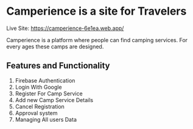 # Camperience is a site for Travelers
Live Site: https://camperience-6e1ea.web.app/

Camperience is a platform where people can find camping services. For every ages these camps are designed.


## Features and Functionality

1. Firebase Authentication
2. Login With Google
3. Register For Camp Service
4. Add new Camp Service Details
5. Cancel Registration
6. Approval system
7. Managing All users Data
